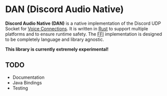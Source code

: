 # DAN (Discord Audio Native)
**Discord Audio Native (DAN)** is a native implementation of the Discord UDP Socket for [Voice Connections](https://discordapp.com/developers/docs/topics/voice-connections). It is written in [Rust](https://www.rust-lang.org/en-US/) to support multiple platforms and to ensure runtime safety. The [FFI](https://en.wikipedia.org/wiki/Foreign_function_interface) implementation is designed to be completely language and library agnostic.

**This library is currently extremely experimental!**

## TODO
* Documentation
* Java Bindings
* Testing
